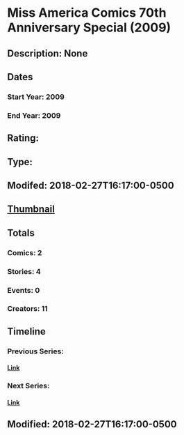 # Miss America Comics 70th Anniversary Special (2009)
## Description: None
## Dates
### Start Year: 2009
### End Year: 2009
## Rating: 
## Type: 
## Modifed: 2018-02-27T16:17:00-0500
## [Thumbnail](http://i.annihil.us/u/prod/marvel/i/mg/f/a0/5a95cab55efe5.jpg)
## Totals
### Comics: 2
### Stories: 4
### Events: 0
### Creators: 11
## Timeline
### Previous Series: 
#### [Link]()
### Next Series: 
#### [Link]()
## Modified: 2018-02-27T16:17:00-0500
